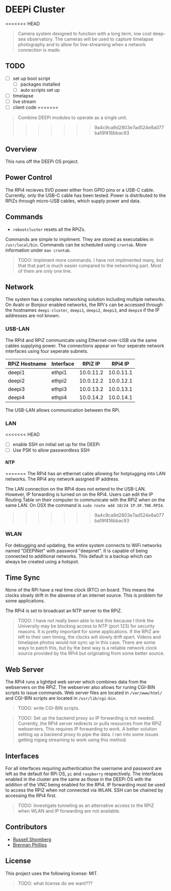 # DEEPi Cluster #
<<<<<<< HEAD
> Camera system designed to function with a long term, low cost
> deep-sea observatory. The cameras will be used to capture timelapse
> photography and to allow for live-streaming when a network
> connection is made.

## TODO ##

<!-- the bootloader used by DEEPi OS contains a base system, but that
system is not designed to do anything. For this specific purpose, I
will make edits after the install since I am only making
four. However, I do need a specific list of what is done. -->

  * [ ] set up boot script
	* [ ] packages installed
	* [ ] auto scripts set up
  * [ ] timelapse
  * [ ] live stream 
  * [ ] client code
=======
> Combine DEEPi modules to operate as a single unit.
>>>>>>> 9a4c9ca9d2803e7ad524e8a077ba19f416bbac93

## Overview ##

This runs off the DEEPi OS project. 

## Power Control ##

The RPi4 recieves 5VD power either from GPIO pins or a USB-C cable. Currently,
only the USB-C cable has been tested. Power is distributed to the RPiZs through micro-USB cables, which supply power and data. 

## Commands ##

  * `rebootcluster` resets all the RPiZs.
  
Commands are simple to impliment. They are stored as executables in
`/usr/local/bin`. Commands can be scheduled using `crontab`. More
information under `man crontab`.

> TODO: Impliment more commands. I have not implimented many, but that
> that part is much easier compared to the networking part. Most of
> them are only one line.

## Network ##

The system has a complex networking solution including multiple
networks.  On Avahi or Bonjour enabled networks, the RPi's can be
accessed through the hostnames `deepi-cluster`, `deepi1`, `deepi2`,
`deepi3`, and `deepi4` if the IP addresses are not known.

### USB-LAN ###

The RPi4 and RPiZ communicate using Ethernet-over-USB via the same
cables supplying power. The connections appear on four seperate
network interfaces using four seperate subnets.

| RPiZ Hostname | Interface | RPiZ IP   | RPi4 IP   |
|---------------|-----------|-----------|-----------|
| deepi1        | ethpi1    | 10.0.11.2 | 10.0.11.1 |
| deepi2        | ethpi2    | 10.0.12.2 | 10.0.12.1 |
| deepi3        | ethpi3    | 10.0.13.2 | 10.0.13.1 |
| deepi4        | ethpi4    | 10.0.14.2 | 10.0.14.1 |

The USB-LAN allows communication between the RPi.

### LAN ###

<<<<<<< HEAD
  * [ ] enable SSH on initial set up for the DEEPi
  * [ ] Use PSK to allow passwordless SSH
  
#### NTP ####
=======
The RPi4 has an ethernet cable allowing for hotplugging into LAN
networks. The RPi4 any network assigned IP address.

The LAN connection on the RPi4 does not extend to the
USB-LAN. However, IP forwarding is turned on on the RPi4. Users can
edit the IP Routing Table on their computer to communicate with the
RPiZ when on the same LAN. On OSX the command is `sudo route add 10/24
IP.OF.THE.RPI4`.
>>>>>>> 9a4c9ca9d2803e7ad524e8a077ba19f416bbac93

### WLAN ###

For debugging and updating, the entire system connects to WiFi
networks named "DEEPiNet" with password "deepinet". It is capable of
being connected to additional networks. This default is a backup which
can always be created using a hotspot.

## Time Sync ##

None of the RPi have a real time clock (RTC) on board. This means the
clocks slowly drift in the absense of an internet source. This is
problem for some applications.

The RPi4 is set to broadcast an NTP server to the RPiZ.

> TODO: I have not really been able to test this because I think the
> University may be blocking access to NTP (port 123) for security
> reasons. It is pretty important for some applications. If the RPiZ
> are left to their own timing, the clocks will slowly drift
> apart. Videos and timelapse photos would not sync up in this
> case. There are some ways to patch this, but by the best way is a
> reliable network clock source provided by the RPi4 but originating
> from some better source.


## Web Server ##

The RPi4 runs a lighttpd web server which combines data from the
webservers on the RPiZ. The webserver also allows for runing CGI-BIN
scripts to issue commands. Web server files are located in
`/var/www/html/` and CGI-BIN scripts are located in
`/usr/lib/cgi-bin`.

> TODO: write CGI-BIN scripts.

> TODO: Set up the backend proxy so IP forwarding is not
> needed. Currently, the RPi4 server redirects or pulls resources from
> the RPiZ webservers. This requires IP forwarding to work. A better
> solution setting up a backend proxy to pipe the data. I ran into
> some issues getting mjpeg streaming to work using this method.

## Interfaces ##

For all interfaces requiring authentication the username and password
are left as the default for RPi OS, `pi` and `raspberry`
respectively. The interfaces enabled in the cluster are the same as
those in the DEEPi OS with the addition of the VNC being enabled for
the RPi4. IP forwarding must be used to access the RPiZ when not
connected via WLAN. SSH can be chained by accessing the RPi4 first.

> TODO: Investigate tunneling as an alternative access to the RPiZ
> when WLAN and IP forwarding are not available.

## Contributors ##

* [Russell Shomberg](https://rshom.github.io)
* [Brennan Phillips](https://web.uri.edu/uril/)

## License ##

This project uses the following license: MIT.

> TODO: what license do we want???

